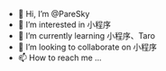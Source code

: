 - 👋 Hi, I’m @PareSky
- 👀 I’m interested in 小程序
- 🌱 I’m currently learning 小程序、Taro
- 💞️ I’m looking to collaborate on 小程序
- 📫 How to reach me ...

<!---
PareSky/PareSky is a ✨ special ✨ repository because its `README.md` (this file) appears on your GitHub profile.
You can click the Preview link to take a look at your changes.
--->
